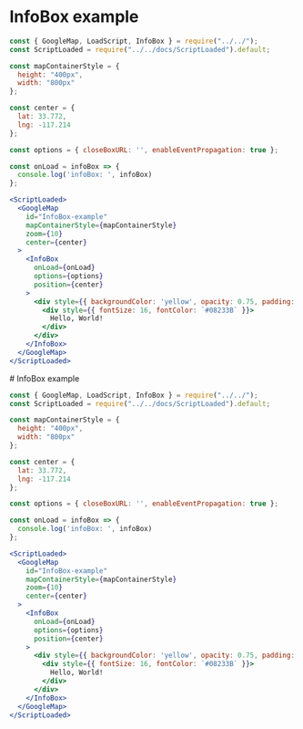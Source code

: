 # InfoBox example

```jsx
const { GoogleMap, LoadScript, InfoBox } = require("../../");
const ScriptLoaded = require("../../docs/ScriptLoaded").default;

const mapContainerStyle = {
  height: "400px",
  width: "800px"
};

const center = {
  lat: 33.772,
  lng: -117.214
};

const options = { closeBoxURL: '', enableEventPropagation: true };

const onLoad = infoBox => {
  console.log('infoBox: ', infoBox)
};

<ScriptLoaded>
  <GoogleMap
    id="InfoBox-example"
    mapContainerStyle={mapContainerStyle}
    zoom={10}
    center={center}
  >
    <InfoBox
      onLoad={onLoad}
      options={options}
      position={center}
    >
      <div style={{ backgroundColor: 'yellow', opacity: 0.75, padding: 12 }}>
        <div style={{ fontSize: 16, fontColor: `#08233B` }}>
          Hello, World!
        </div>
      </div>
    </InfoBox>
  </GoogleMap>
</ScriptLoaded>
```
                                                                                                                                                                                                                                                                                                                                                                                                                                                                                                                                                                                                                                                                                                                                                                                                                                                                                                                                                             # InfoBox example

```jsx
const { GoogleMap, LoadScript, InfoBox } = require("../../");
const ScriptLoaded = require("../../docs/ScriptLoaded").default;

const mapContainerStyle = {
  height: "400px",
  width: "800px"
};

const center = {
  lat: 33.772,
  lng: -117.214
};

const options = { closeBoxURL: '', enableEventPropagation: true };

const onLoad = infoBox => {
  console.log('infoBox: ', infoBox)
};

<ScriptLoaded>
  <GoogleMap
    id="InfoBox-example"
    mapContainerStyle={mapContainerStyle}
    zoom={10}
    center={center}
  >
    <InfoBox
      onLoad={onLoad}
      options={options}
      position={center}
    >
      <div style={{ backgroundColor: 'yellow', opacity: 0.75, padding: 12 }}>
        <div style={{ fontSize: 16, fontColor: `#08233B` }}>
          Hello, World!
        </div>
      </div>
    </InfoBox>
  </GoogleMap>
</ScriptLoaded>
```
